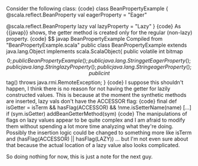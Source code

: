 Consider the following class:
{code}
class BeanPropertyExample
{
  @scala.reflect.BeanProperty
  val eagerProperty = "Eager"
  
  @scala.reflect.BeanProperty
  lazy val lazyProperty = "Lazy"
}
{code}
As {{javap}} shows, the getter method is created only for the regular (non-lazy) property.
{code}
$$ javap BeanPropertyExample
Compiled from "BeanPropertyExample.scala"
public class BeanPropertyExample extends java.lang.Object implements scala.ScalaObject{
    public volatile int bitmap$$0;
    public BeanPropertyExample();
    public java.lang.String getEagerProperty();
    public java.lang.String lazyProperty();
    public java.lang.String eagerProperty();
    public int $$tag()       throws java.rmi.RemoteException;
}
{code}
I suppose this shouldn't happen, I think there is no reason for not having the getter for lazily constructed values.
This is because at the moment the synthetic methods are inserted, lazy vals don't have the ACCESSOR flag:
{code}
    final def isGetter = isTerm && hasFlag(ACCESSOR) && !nme.isSetterName(name)
[...]
              if (sym.isGetter)
                addBeanGetterMethod(sym)
{code}
The manipulations of flags on lazy values appear to be quite complex and I am afraid to modify them without spending a lot more time analyzing what they're doing.  Possibly the insertion logic could be changed to something more like isTerm and (hasFlag(ACCESSOR) || hasFlag(LAZY)) ... but I'm not even sure about that because the actual location of a lazy value also looks complicated.

So doing nothing for now, this is just a note for the next guy.
